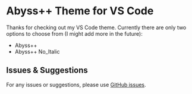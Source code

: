 # Abyss++ Theme for VS Code

Thanks for checking out my VS Code theme. Currently there are only two options to choose from (I might add more in the future):

- Abyss++
- Abyss++ No_Italic

<!--

![Abyss++ Theme Demo](https://raw.githubusercontent.com/Glydric22/AbyssPlus-vscode-theme/main/Images/AbyssPlusPlus.gif)
## Installation

1. Open the extensions sidebar on Visual Studio Code
2. Search for Abyss++ Theme
3. Click Install
4. Click Reload to reload your editor
5. Select the Manage Cog (bottom left) > Color Theme ＞ Abyss++ Theme -->

## Issues & Suggestions

For any issues or suggestions, please use [GitHub issues](https://github.com/Glydric22/AbyssPlusPlus-vscode-theme/issues).
